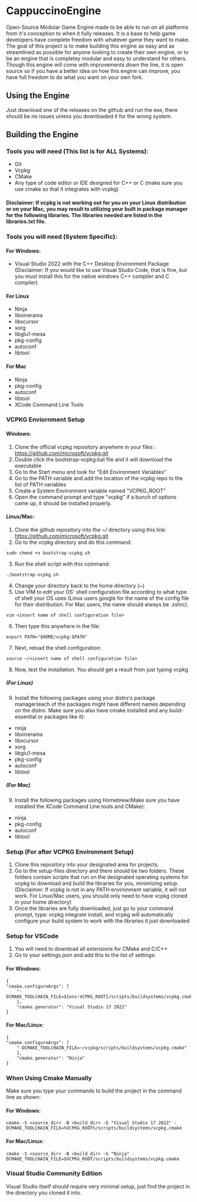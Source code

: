 # CappuccinoEngine
Open-Source Modular Game Engine made to be able to run on all platforms from it's conception to when it fully releases. It is a base to help game developers have complete freedom with whatever game they want to make. The goal of this project is to make building this engine as easy and as streamlined as possible for anyone looking to create their own engine, or to be an engine that is completey modular and easy to understand for others. Though this engine will come with improvements down the line, it is open source so if you have a better idea on how this engine can improve, you have full freedom to do what you want on your own fork.

## Using the Engine
Just download one of the releases on the github and run the exe, there should be no issues unless you downloaded it for the wrong system.

## Building the Engine
### Tools you will need (This list is for ALL Systems):
- Git
- Vcpkg
- CMake
- Any type of code editor or IDE designed for C++ or C (make sure you use cmake so that it integrates with vcpkg)

#### Disclaimer: If vcpkg is not working out for you on your Linux distribution or on your Mac, you may result to utilizing your built in package manager for the following libraries. The libraries needed are listed in the libraries.txt file.

### Tools you will need (System Specific):
#### For Windows:
- Visual Studio 2022 with the C++ Desktop Environment Package (Disclaimer: If you would like to use Visual Studio Code, that is fine, but you must install this for the native windows C++ compiler and C compiler)
#### For Linux
- Ninja
- libxinerama
- libxcursor
- xorg
- libglu1-mesa
- pkg-config
- autoconf
- libtool

#### For Mac
- Ninja 
- pkg-config 
- autoconf 
- libtool
- XCode Command Line Tools


### VCPKG Enviornment Setup
#### Windows:
1) Clone the official vcpkg repository anywhere in your files : https://github.com/microsoft/vcpkg.git
2) Double click the bootstrap-vcpkg.bat file and it will download the executable
3) Go to the Start menu and look for "Edit Environment Variables"
4) Go to the PATH variable and add the location of the vcpkg repo to the list of PATH variables
5) Create a System Environment variable named "VCPKG_ROOT"
6) Open the command prompt and type "vcpkg" if a bunch of options came up, it should be installed properly.

#### Linux/Mac:
1) Clone the github repository into the ~/ directory using this link: https://github.com/microsoft/vcpkg.git
2) Go to the vcpkg directory and do this command:
```
sudo chmod +x bootstrap-vcpkg.sh
```
3) Run the shell script with this command:
```
./bootstrap-vcpkg.sh
```
4) Change your directory back to the home directory (~)
5) Use VIM to edit your OS' shell configuration file according to what type of shell your OS uses (Linux users google for the name of the config file for their distribution. For Mac users, the name should always be .zshrc). 
```
vim <insert name of shell configuration file>
```
6) Then type this anywhere in the file:
```
export PATH="$HOME/vcpkg:$PATH"
```
7) Next, reload the shell configuration:
```
source ~/<insert name of shell configuration file>
```
8) Now, test the installation. You should get a result from just typing vcpkg

##### (For Linux)
9) Install the following packages using your distro's package manager(each of the packages might have different names depending on the distro. Make sure you also have cmake installed and any build-essential or packages like it):
- ninja
- libxinerama
- libxcursor
- xorg
- libglu1-mesa
- pkg-config
- autoconf
- libtool

##### (For Mac)
9) Install the following packages using Homebrew(Make sure you have installed the XCode Command Line tools and CMake):
- ninja  
- pkg-config 
- autoconf 
- libtool



### Setup (For after VCPKG Environment Setup)
1) Clone this repository into your designated area for projects.
2) Go to the setup-files directory and there should be two folders. These folders contain scripts that run on the designated operating systems for vcpkg to download and build the libraries for you, minimizing setup. (Disclaimer: If vcpkg is not in any PATH environment variable, it will not work. For Linux/Mac users, you should only need to have vcpkg cloned in your home directory)
3) Once the libraries are fully downloaded, just go to your command prompt, type: vcpkg integrate install, and vcpkg will automatically configure your build system to work with the libraries it just downloaded

### Setup for VSCode
1) You will need to download all extensions for CMake and C/C++
2) Go to your settings.json and add this to the list of settings:
#### For Windows:
```
{
"cmake.configureArgs": [
    "-DCMAKE_TOOLCHAIN_FILE=${env:VCPKG_ROOT}/scripts/buildsystems/vcpkg.cmake" 
    ],
    "cmake.generator": "Visual Studio 17 2022"
}
```
#### For Mac/Linux:
```
{
"cmake.configureArgs": [
    "-DCMAKE_TOOLCHAIN_FILE=~/vcpkg/scripts/buildsystems/vcpkg.cmake" 
    ],
    "cmake.generator": "Ninja"
}
```

### When Using Cmake Manually
Make sure you type your commands to build the project in the command line as shown:
#### For Windows:
```
cmake -S <source_dir> -B <build_dir> -G "Visual Studio 17 2022" -DCMAKE_TOOLCHAIN_FILE=%VCPKG_ROOT%/scripts/buildsystems/vcpkg.cmake
```

#### For Mac/Linux:
```
cmake -S <source_dir> -B <build_dir> -G "Ninja" -DCMAKE_TOOLCHAIN_FILE=$VCPKG_ROOT/scripts/buildsystems/vcpkg.cmake
```

### Visual Studio Community Edition
Visual Studio itself should require very minimal setup, just find the project in the directory you cloned it into.

